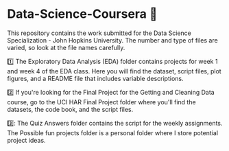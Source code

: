 # Data-Science-Coursera :speech_balloon:

This repository contains the work submitted for the Data Science Specialization - John Hopkins University. The number and type of files are varied, so look at the file names carefully.  

:one: The Exploratory Data Analysis (EDA) folder contains projects for week 1 and week 4 of the EDA class. Here you will find the dataset, script files, plot figures, and a README file that includes variable descriptions. 

:two: If you're looking for the Final Project for the Getting and Cleaning Data course, go to the UCI HAR Final Project folder where you'll find the datasets, the code book, and the script files.

3️⃣: The Quiz Answers folder contains the script for the weekly assignments. The Possible fun projects folder is a personal folder where I store potential project ideas.

